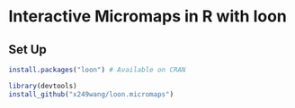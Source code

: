 # Interactive Micromaps in R with loon

## Set Up

```r
install.packages("loon") # Available on CRAN

library(devtools)
install_github("x249wang/loon.micromaps")
```
